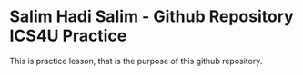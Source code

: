 # Salim Hadi Salim - Github Repository ICS4U Practice

This is practice lesson, that is the purpose of this github repository.
